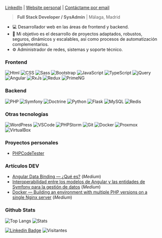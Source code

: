 [LinkedIn](https://www.linkedin.com/in/josegarciarodriguez) | [Website personal](https://personal-jgarcia.vercel.app) | <a href="mailto:josegarciarodriguez89@hotmail.com">Contáctame por email</a>

> **Full Stack Developer / SysAdmin** | Málaga, Madrid

- 💻 Desarrollador web en las áreas de frontend y backend.
- 🎯 Mi objetivo es el desarrollo de proyectos adaptados, robustos, seguros, dinámicos y escalables, así como procesos de automatización complementarios.
- ⚙ Administrador de redes, sistemas y soporte técnico.

### Frontend
![Html](https://img.shields.io/badge/HTML5-E34F26?style=for-the-badge&logo=html5&logoColor=white)
![CSS](https://img.shields.io/badge/CSS3-1572B6?style=for-the-badge&logo=css3&logoColor=white)
![Sass](https://img.shields.io/badge/Sass-CC6699?style=for-the-badge&logo=sass&logoColor=white)
![Bootstrap](https://img.shields.io/badge/Bootstrap-563D7C?style=for-the-badge&logo=bootstrap&logoColor=white)
![JavaScript](https://img.shields.io/badge/JavaScript-F7DF1E?style=for-the-badge&logo=javascript&logoColor=black)
![TypeScript](https://img.shields.io/badge/TypeScript-2f72bc?style=for-the-badge&logo=typescript&logoColor=61DAFB)
![jQuery](https://img.shields.io/badge/Jquery-1064a5?style=for-the-badge&logo=jquery&logoColor=white)
![Angular](https://img.shields.io/badge/Angular-d2002f?style=for-the-badge&logo=angular&logoColor=white)
![RxJs](https://img.shields.io/badge/RxJs-a0147b?style=for-the-badge&logo=reactivex&logoColor=white)
![Redux](https://img.shields.io/badge/NgRx%20/%20Redux-593D88?style=for-the-badge&logo=redux&logoColor=white)
![PrimeNG](https://img.shields.io/badge/PrimeNG-e0002a?style=for-the-badge)

### Backend
![PHP](https://img.shields.io/badge/PHP-777BB4?style=for-the-badge&logo=php&logoColor=white)
![Symfony](https://img.shields.io/badge/Symfony-9f00c5?style=for-the-badge&logo=symfony&logoColor=white)
![Doctrine](https://img.shields.io/badge/Doctrine-f17d36?style=for-the-badge&logo=doctrine&logoColor=white)
![Python](https://img.shields.io/badge/Python-366c9a?style=for-the-badge&logo=python&logoColor=white)
![Flask](https://img.shields.io/badge/Flask-1b6d74?style=for-the-badge&logo=flask&logoColor=white)
![MySQL](https://img.shields.io/badge/Firebird%20/%20PostgreSQL%20/%20MySQL%20/%20SQLServer-d88700?style=for-the-badge&logo=mysql&logoColor=white)
![Redis](https://img.shields.io/badge/redis-%23DD0031.svg?style=for-the-badge&logo=redis&logoColor=white)

### Otras tecnologías
![WordPress](https://img.shields.io/badge/WordPress-2c90b2?style=for-the-badge&logo=wordpress&logoColor=white)
![VSCode](https://img.shields.io/badge/VSCode-2e7db3?style=for-the-badge&logo=visual-studio-code&logoColor=white)
![PHPStorm](https://img.shields.io/badge/PHPStorm-000000?style=for-the-badge&logo=phpstorm&logoColor=white)
![Git](https://img.shields.io/badge/Git-e84e31?style=for-the-badge&logo=git&logoColor=white)
![Docker](https://img.shields.io/badge/Docker-2496ed?style=for-the-badge&logo=docker&logoColor=white)
![Proxmox](https://img.shields.io/badge/Proxmox-e57100?style=for-the-badge&logo=proxmox&logoColor=white)
![VirtualBox](https://img.shields.io/badge/VirtualBox-90a0aa?style=for-the-badge&logo=virtualbox&logoColor=white)

### Proyectos personales
- <a href="https://www.phpcodetester.com" target="_blank">PHPCodeTester</a>

### Artículos DEV
- <a href="https://medium.com/@joseclementegarciarodriguez/dominando-el-data-binding-en-angular-3c2556524111" target="_blank">Angular Data Binding — ¿Qué es?</a> (_Medium_)
- <a href="https://medium.com/@joseclementegarciarodriguez/interoperabilidad-entre-los-modelos-de-angular-y-las-entidades-de-symfony-para-la-gestión-de-datos-b65aa04258ad" target="_blank">Interoperabilidad entre los modelos de Angular y las entidades de Symfony para la gestión de datos</a> (_Medium_)
- <a href="https://medium.com/@joseclementegarciarodriguez/docker-building-an-environment-with-multiple-php-versions-on-a-single-nginx-server-438108addd28" target="_blank">Docker — Building an environment with multiple PHP versions on a single Nginx server</a> (_Medium_)

### Github Stats

![Top Langs](https://github-readme-stats.vercel.app/api/top-langs/?username=m4n50n&layout=compact&text_color=daf7dc&bg_color=151515&hide_title=true&disable_animations=true)
![Stats](https://github-readme-stats.vercel.app/api?username=m4n50n&include_all_commits=true&count_private=true&show_icons=true&line_height=20&text_color=daf7dc&bg_color=151515&hide_title=true&disable_animations=true)

[![Linkedin Badge](https://img.shields.io/badge/-Jose_Clemente_García_Rodríguez-blue?style=flat-square&logo=Linkedin&logoColor=white&link=https://https://www.linkedin.com/in/josegarciarodriguez/)](https://www.linkedin.com/in/josegarciarodriguez/) 
 ![Visitantes](https://visitor-badge.laobi.icu/badge?page_id=m4n50n.m4n50n)
